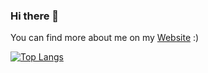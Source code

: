 ### Hi there 👋

You can find more about me on my <a href="https://mavode.li" target="_blank">Website</a> :)

[![Top Langs](https://github-readme-stats.vercel.app/api/top-langs/?username=Mavodeli&layout=compact&theme=github_dark)](https://github.com/anuraghazra/github-readme-stats)

<!--
**Mavodeli/Mavodeli** is a ✨ _special_ ✨ repository because its `README.md` (this file) appears on your GitHub profile.

Here are some ideas to get you started:

- 🔭 I’m currently working on ...
- 🌱 I’m currently learning ...
- 👯 I’m looking to collaborate on ...
- 🤔 I’m looking for help with ...
- 💬 Ask me about ...
- 📫 How to reach me: ...
- 😄 Pronouns: ...
- ⚡ Fun fact: ...
-->

